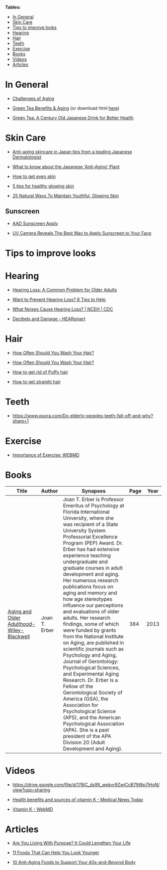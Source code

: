 **Tables:**
- [In General](#in-general)
- [Skin Care](#skin-care)
- [Tips to improve looks](#tips-to-improve-looks)
- [Hearing](#hearing)
- [Hair](#hair)
- [Teeth](#teeth)
- [Exercise](#exercise)
- [Books](#books)
- [Videos](#videos)
- [Articles](#articles)

# In General

- [Challenges of Aging](https://www.webmd.com/healthy-aging/challenges-of-aging#1)

- [Green Tea Benefits & Aging](https://healthyeating.sfgate.com/green-tea-benefits-aging-7528.html) (or download html [here](https://github.com/antomuto4/research-bs/blob/main/lib-anti-aging/Green%20Tea%20Benefits%20%26%20Aging.html))

- [Green Tea: A Century Old Japanese Drink for Better Health](https://www.justonecookbook.com/japanese-green-tea/)

# Skin Care

- [Anti-aging skincare in Japan tips from a leading Japanese Dermatologist](https://savvytokyo.com/anti-aging-skincare-in-japan-tips-from-a-leading-japanese-dermatologist/)

- [What to know about the Japanese 'Anti-Aging' Plant](https://www.healthline.com/health-news/what-to-know-about-study-on-japanese-anti-aging-plant#mce_33)

- [How to get even skin](https://www.healthline.com/health/beauty-skin-care/how-to-get-even-skin#natural-products)

- [5 tips for healthy glowing skin](https://www.mayoclinic.org/healthy-lifestyle/adult-health/in-depth/skin-care/art-20048237)

- [25 Natural Ways To Maintain Youthful, Glowing Skin](https://www.mindbodygreen.com/0-8355/15-natural-ways-to-maintain-beautiful-youthful-skin.html)

## Sunscreen

- [AAD Sunscreen Apply](https://www.aad.org/public/diseases/skin-cancer/prevent/sunscreen-apply)

- [UV Camera Reveals The Best Way to Apply Sunscreen to Your Face](https://m.youtube.com/watch?v=yrs3_F5uzJI)


# Tips to improve looks

# Hearing

- [Hearing Loss: A Common Problem for Older Adults](https://www.nia.nih.gov/health/hearing-loss-common-problem-older-adults)

- [Want to Prevent Hearing Loss? 8 Tips to Help](https://www.webmd.com/a-to-z-guides/hearing-loss-prevention#1)

- [What Noises Cause Hearing Loss? | NCEH | CDC](https://www.cdc.gov/nceh/hearing_loss/what_noises_cause_hearing_loss.html)

- [Decibels and Damage - HEARsmart](https://hearsmart.org/what-problem/decibels-and-damage/)


# Hair

- [How Often Should You Wash Your Hair?](https://www.healthline.com/health/beauty-skin-care/how-often-should-you-wash-your-hair)

- [How Often Should You Wash Your Hair?](https://www.webmd.com/beauty/features/how-often-wash-hair#1)

- [How to get rid of Puffy hair](https://www.instah.com/hair-care/how-to-get-rid-of-puffy-hair/)

- [How to get straight hair](https://www.healthline.com/health/how-to-get-straight-hair)

# Teeth

- https://www.quora.com/Do-elderly-peoples-teeth-fall-off-and-why?share=1

# Exercise

- [Importance of Exercise: WEBMD](https://www.webmd.com/healthy-aging/guide/importance-of-exercise#1) 


# Books
| Title | Author | Synapses | Page | Year |
|-------|--------|----------|------|------|
| [Aging and Older Adulthood-Wiley-Blackwell](https://drive.google.com/file/d/178jC_ds9X_wpkvr9ZwjCcB79t8p7lHoN/view?usp=sharing) | Joan T. Erber | Joan T. Erber is Professor Emeritus of Psychology at Florida International University, where she was recipient of a State University System Professorial Excellence Program (PEP) Award. Dr. Erber has had extensive experience teaching undergraduate and graduate courses in adult development and aging. Her numerous research publications focus on aging and memory and how age stereotypes influence our perceptions and evaluations of older adults. Her research findings, some of which were funded by grants from the National Institute on Aging, are published in scientific journals such as Psychology and Aging, Journal of Gerontology: Psychological Sciences, and Experimental Aging Research. Dr. Erber is a Fellow of the Gerontological Society of America (GSA), the Association for Psychological Science (APS), and the American Psychological Association (APA). She is a past president of the APA Division 20 (Adult Development and Aging). | 384 | 2013 |

# Videos

- https://drive.google.com/file/d/178jC_ds9X_wpkvr9ZwjCcB79t8p7lHoN/view?usp=sharing

- [Health benefits and sources of vitamin K - Medical News Today](https://www.medicalnewstoday.com/articles/219867)

- [Vitamin K - WebMD](https://www.webmd.com/vitamins-and-supplements/supplement-guide-vitamin-k#1)

# Articles
- [Are You Living With Purpose? It Could Lengthen Your Life](https://blogs.webmd.com/webmd-doctors/20181018/are-you-living-with-purpose-it-could-lengthen-your-life)

- [11 Foods That Can Help You Look Younger](https://www.healthline.com/nutrition/11-foods-to-look-younger)

- [10 Anti-Aging Foods to Support Your 40s-and-Beyond Body](https://www.healthline.com/health/food-nutrition/anti-aging-foods)
